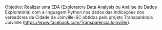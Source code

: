 Objetivo: Realizar uma EDA (Exploratory Data Analysis ou Análise de Dados Exploratória) com a linguagem Python nos dados das indicações dos vereadores da Cidade de Joinville-SC obtidos pelo projeto Transparência Joivinlle (https://www.facebook.com/TransparenciaJoinville/).
